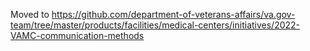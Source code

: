Moved to https://github.com/department-of-veterans-affairs/va.gov-team/tree/master/products/facilities/medical-centers/initiatives/2022-VAMC-communication-methods
